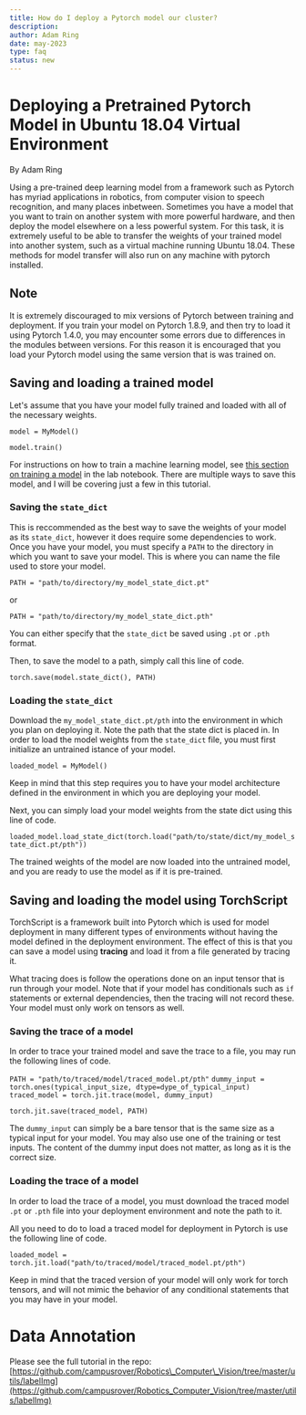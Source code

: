 ```yaml
---
title: How do I deploy a Pytorch model our cluster?
description: 
author: Adam Ring
date: may-2023
type: faq
status: new
---
```

# Deploying a Pretrained Pytorch Model in Ubuntu 18.04 Virtual Environment

By Adam Ring

Using a pre-trained deep learning model from a framework such as Pytorch has myriad applications in robotics, from computer vision to speech recognition, and many places inbetween.
Sometimes you have a model that you want to train on another system with more powerful hardware, and then deploy the model elsewhere on a less powerful system. For this task, it
is extremely useful to be able to transfer the weights of your trained model into another system, such as a virtual machine running Ubuntu 18.04. These methods for model transfer
will also run on any machine with pytorch installed.

## Note

It is extremely discouraged to mix versions of Pytorch between training and deployment. If you train your model on Pytorch 1.8.9, and then try to load it using Pytorch 1.4.0, you 
may encounter some errors due to differences in the modules between versions. For this reason it is encouraged that you load your Pytorch model using the same version that is was
trained on.

## Saving and loading a trained model

Let's assume that you have your model fully trained and loaded with all of the necessary weights.

`model = MyModel()`

`model.train()`

For instructions on how to train a machine learning model, see [this section on training a model](https://campus-rover.gitbook.io/lab-notebook/advanced-topics/computer-vision#training) in the lab notebook.
There are multiple ways to save this model, and I will be covering just a few in this tutorial.

### Saving the `state_dict`

This is reccommended as the best way to save the weights of your model as its `state_dict`, however it does require some dependencies to work. Once you have your model, you must specify a `PATH` to
the directory in which you want to save your model. This is where you can name the file used to store your model.

`PATH = "path/to/directory/my_model_state_dict.pt"`

or

`PATH = "path/to/directory/my_model_state_dict.pth"`

You can either specify that the `state_dict` be saved using `.pt` or `.pth` format.

Then, to save the model to a path, simply call this line of code.

`torch.save(model.state_dict(), PATH)`

### Loading the `state_dict`

Download the `my_model_state_dict.pt/pth` into the environment in which you plan on deploying it. Note the path that the state dict is placed in.
In order to load the model weights from the `state_dict` file, you must first initialize an untrained istance of your model.

`loaded_model = MyModel()`

Keep in mind that this step requires you to have your model architecture defined in the environment in which you are deploying your model.

Next, you can simply load your model weights from the state dict using this line of code.

`loaded_model.load_state_dict(torch.load("path/to/state/dict/my_model_state_dict.pt/pth"))`

The trained weights of the model are now loaded into the untrained model, and you are ready to use the model as if it is pre-trained.

## Saving and loading the model using TorchScript

TorchScript is a framework built into Pytorch which is used for model deployment in many different types of environments without having the model defined in the 
deployment environment. The effect of this is that you can save a model using **tracing** and load it from a file generated by tracing it.

What tracing does is follow the operations done on an input tensor that is run through your model. Note that if your model has conditionals such as `if` statements or external
dependencies, then the tracing will not record these. Your model must only work on tensors as well.

### Saving the trace of a model

In order to trace your trained model and save the trace to a file, you may run the following lines of code.

`PATH = "path/to/traced/model/traced_model.pt/pth"`
`dummy_input = torch.ones(typical_input_size, dtype=dype_of_typical_input)`
`traced_model = torch.jit.trace(model, dummy_input)`

`torch.jit.save(traced_model, PATH)`

The `dummy_input` can simply be a bare tensor that is the same size as a typical input for your model. You may also use one of the training or test inputs. The content of the
dummy input does not matter, as long as it is the correct size.

### Loading the trace of a model

In order to load the trace of a model, you must download the traced model `.pt` or `.pth` file into your deployment environment and note the path to it.

All you need to do to load a traced model for deployment in Pytorch is use the following line of code.

`loaded_model = torch.jit.load("path/to/traced/model/traced_model.pt/pth")`

Keep in mind that the traced version of your model will only work for torch tensors, and will not mimic the behavior of any conditional statements that you may have in
your model.
# Data Annotation

Please see the full tutorial in the repo: [https://github.com/campusrover/Robotics\_Computer\_Vision/tree/master/utils/labelImg](https://github.com/campusrover/Robotics_Computer_Vision/tree/master/utils/labelImg)



















